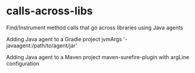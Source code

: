 # calls-across-libs
Find/Instrument method calls that go across libraries using Java agents

Adding Java agent to a Gradle project 
jvmArgs '-javaagent:/path/to/agent/jar'

Adding Java agent to a Maven project 
maven-surefire-plugin with argLine configuration
